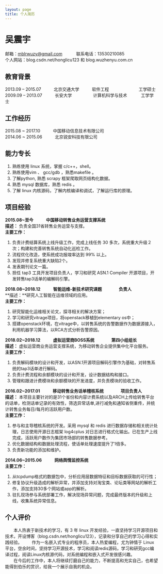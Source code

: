 ```yaml
---
layout: page
title: 个人简历
---
```


# 吴震宇
邮箱：mblrwuzy@gmail.com 　　　联系电话：13530210085 <br>
个人网站：blog.csdn.net/honglicu123 和 blog.wuzhenyu.com.cn

## 教育背景
2013.09 – 2015.07　　　北京交通大学　　　软件工程　　　　　　　工学硕士 <br>
2009.09 – 2013.07　　　长安大学　　　　　计算机科学与技术	　　　工学学士

## 工作经历
2015.08 ~ 2017.10　　　中国移动信息技术有限公司<br>
2014.06 ~ 2015.06　　　北京锐安科技有限公司

## 能力专长                                                                                                                                                               
1. 熟练使用 linux 系统，掌握 c/c++，shell。 <br>
2. 熟练使用vim 、 gcc/gdb ，熟悉makefile 。 <br>
3. 了解python, 熟悉 scrapy 框架爬取网页结构化数据。 <br>
4. 熟悉 mysql 数据库，熟悉 redis 。
5. 了解 linux 内核源码，了解内核编译和调试，了解运行库的原理。

## 项目经验
**2015.08~至今　　　中国移动转售业务运营支撑系统**<br>**描述：** 负责全国31省转售业务运营与支撑。<br>**主要工作：**

1. 负责计费结算系统上线升级工作，完成上线任务 30 多次，系统重大升级２次；构建和完善转售系统自动化巡检工作。
2. 流程优化改造，使系统成功报竣率达到 99% 以上。
3. 发现并修复系统重大缺陷2个。
4. 发表期刊论文一篇。 
5. 担任 tap3 工具开发项目负责人，学习和研究 ASN.1 Compiler 开源项目，开发转售tap3话单的编解码引擎。



**2018.08~2018.12　　　智能运维-新技术研究课题　　　　负责人**<br>**描述：**研究人工智能在运维领域的应用。<br>**主要工作：** 

1. 研究智能化运维相关论文，探寻相关的解决方案；
2. 学习和研究vitrage项目，将openstack移植到elementary os中；
3. 搭建openstack环境，在vitrage中，以转售系统的告警数据作为数据源接入，利用机器学习算法，以RCA方式分析告警原因。



**2018.02~2018.12　　　虚拟运营商BOSS系统　　　　第四小组组长**<br>**描述：** 虚拟运营商业务运营支撑系统，为移动转售企业提供集中化平台服务。<br>**主要工作：** 

1. 负责解码模块的设计和开发，以ASN.1开源项目解码引擎作为基础，对转售系统的tap3话单进行解码。
2. 负责计费流程和余额模块的设计和开发，设计数据结构和接口。
3. 管理和跟进计费模块和余额模块的开发进度，并负责模块的验收工作。



**2016.02~2017.01　　　移动转售业务话单稽核系统　　　　项目负责人**　<br>**描述：** 本项目主要针对的是31个省份和内容计费系统以及ARCH上传给转售平台的话单，检测话单记录的有效性，筛选异常话单,进行减免和通知省侧重传，并统计转售业务每日/每月的活跃用户数。<br>**主要工作：** <br>

1. 参与和主导稽核系统的开发。采用 mysql 和 redis 进行数据存储和相关统计处理，日志使用开源日志框架 log4cplus 对日志进行格式化输出。已在生产上线完成，活跃用户数作为集团市场部的转售数据参考。 
2. 优化数据结构和数据处理流程，使话单处理速度提升了1倍多。
3. 负责新功能的添加和维护。


**2014.06~2015.06　　　网络舆情监控系统**　<br>**主要工作：** <br>

1. 从tcpdump格式的数据包中，分析应用层数据特征和目标数据获取的可行性； 
2. 修复协议升级造成的解析异常，并添加支持对淘宝类、论坛类等网站的解析工作，添加支持30多个网站或app的解析。
3. 驻扎现场参与系统部署工作，解决现场异常问题，完成最终版本的升级和上线，收集系统异常信息。

## 个人评价
　　本人热衷于新技术的学习，有 3 年 linux 开发经验，一直坚持学习开源项目和技术，开设博客（blog.csdn.net/honglicu123），记录和分享自己的学习心得和实践经验。
　　作为一名嵌入式专业的程序员，本人热爱编程，尤为钟情于 Linux 平台，空余时间，坚持学习开源技术，学习和阅读redis源码，学习和研究gcc编译过程，阅读Linux内核源代码，对系统编程和嵌入式开发很感兴趣。<br>
　　在今后的工作中，本人将继续打磨自己的能力，不断提高和充实自己，也希望能得到伯乐的赏识，给我一个展示自我的机会。